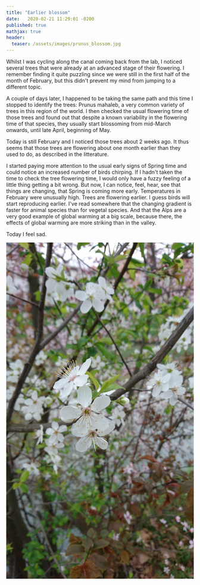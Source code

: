 ```yaml
---
title: "Earlier blossom"
date:   2020-02-21 11:29:01 -0200
published: true
mathjax: true
header:
  teaser: /assets/images/prunus_blossom.jpg
---
```


Whilst I was cycling along the canal coming back from the lab, I noticed several trees that were already at an advanced stage of their flowering.
I remember finding it quite puzzling since we were still in the first half of the month of February, but this didn't prevent my mind from jumping to a different topic.

A couple of days later, I happened to be taking the same path and this time I stopped to identify the trees: Prunus mahaleb, a very common variety of trees in this region of the world.
I then checked the usual flowering time of those trees and found out that despite a known variability in the flowering time of that species, they usually start blossoming from mid-March onwards, until late April, beginning of May.

Today is still February and I noticed those trees about 2 weeks ago. It thus seems that those trees are flowering about one month earlier than they used to do, as described in the litterature.

I started paying more attention to the usual early signs of Spring time and could notice an increased number of birds chirping. 
If I hadn't taken the time to check the tree flowering time, I would only have a fuzzy feeling of a little thing getting a bit wrong. 
But now, I can notice, feel, hear, see that things are changing, that Spring is coming more early. Temperatures in February were unusually high. Trees are flowering earlier. I guess birds will start reproducing earlier.
I've read somewhere that the changing gradient is faster for animal species than for vegetal species. And that the Alps are a very good example of global warming at a big scale, because there, the effects of global warming are more striking than in the valley.

Today I feel sad. 

![Picture_blossom](/assets/images/prunus_blossom.jpg)
